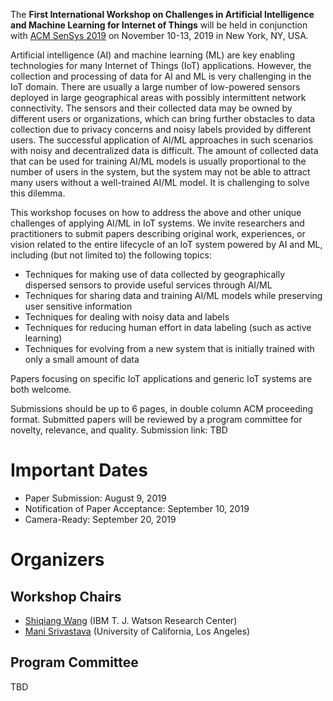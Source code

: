 The **First International Workshop on Challenges in Artificial Intelligence and Machine Learning for Internet of Things** will be held in conjunction with [ACM SenSys 2019](http://sensys.acm.org/2019/) on November 10-13, 2019 in New York, NY, USA.

Artificial intelligence (AI) and machine learning (ML) are key enabling technologies for many Internet of Things (IoT) applications. However, the collection and processing of data for AI and ML is very challenging in the IoT domain. There are usually a large number of low-powered sensors deployed in large geographical areas with possibly intermittent network connectivity. The sensors and their collected data may be owned by different users or organizations, which can bring further obstacles to data collection due to privacy concerns and noisy labels provided by different users. The successful application of AI/ML approaches in such scenarios with noisy and decentralized data is difficult. The amount of collected data that can be used for training AI/ML models is usually proportional to the number of users in the system, but the system may not be able to attract many users without a well-trained AI/ML model. It is challenging to solve this dilemma.

This workshop focuses on how to address the above and other unique challenges of applying AI/ML in IoT systems. We invite researchers and practitioners to submit papers describing original work, experiences, or vision related to the entire lifecycle of an IoT system powered by AI and ML, including (but not limited to) the following topics:
- Techniques for making use of data collected by geographically dispersed sensors to provide useful services through AI/ML
- Techniques for sharing data and training AI/ML models while preserving user sensitive information
- Techniques for dealing with noisy data and labels
- Techniques for reducing human effort in data labeling (such as active learning)
- Techniques for evolving from a new system that is initially trained with only a small amount of data

Papers focusing on specific IoT applications and generic IoT systems are both welcome.

Submissions should be up to 6 pages, in double column ACM proceeding format. Submitted papers will be reviewed by a program committee for novelty, relevance, and quality. Submission link: TBD

# Important Dates
- Paper Submission: August 9, 2019
- Notification of Paper Acceptance: September 10, 2019
- Camera-Ready: September 20, 2019 

# Organizers

## Workshop Chairs
- [Shiqiang Wang](https://researcher.watson.ibm.com/researcher/view.php?person=us-wangshiq) (IBM T. J. Watson Research Center)
- [Mani Srivastava](https://www.ee.ucla.edu/mani-srivastava/) (University of California, Los Angeles)

## Program Committee
TBD
